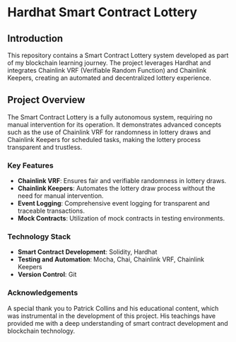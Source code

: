 # Hardhat Smart Contract Lottery

## Introduction
This repository contains a Smart Contract Lottery system developed as part of my blockchain learning journey. The project leverages Hardhat and integrates Chainlink VRF (Verifiable Random Function) and Chainlink Keepers, creating an automated and decentralized lottery experience.

## Project Overview
The Smart Contract Lottery is a fully autonomous system, requiring no manual intervention for its operation. It demonstrates advanced concepts such as the use of Chainlink VRF for randomness in lottery draws and Chainlink Keepers for scheduled tasks, making the lottery process transparent and trustless.

### Key Features
- **Chainlink VRF**: Ensures fair and verifiable randomness in lottery draws.
- **Chainlink Keepers**: Automates the lottery draw process without the need for manual intervention.
- **Event Logging**: Comprehensive event logging for transparent and traceable transactions.
- **Mock Contracts**: Utilization of mock contracts in testing environments.

### Technology Stack
- **Smart Contract Development**: Solidity, Hardhat
- **Testing and Automation**: Mocha, Chai, Chainlink VRF, Chainlink Keepers
- **Version Control**: Git

### Acknowledgements
A special thank you to Patrick Collins and his educational content, which was instrumental in the development of this project. His teachings have provided me with a deep understanding of smart contract development and blockchain technology.

